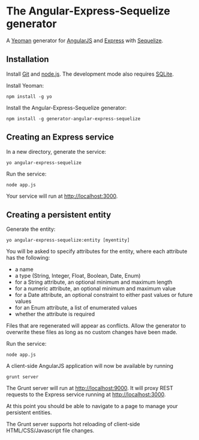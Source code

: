 # The Angular-Express-Sequelize generator 

A [Yeoman](http://yeoman.io) generator for [AngularJS](http://angularjs.org) and [Express](http://expressjs.com) with [Sequelize](http://sequelizejs.com).

## Installation

Install [Git](http://git-scm.com) and [node.js](http://nodejs.org).  The development mode also requires [SQLite](http://www.sqlite.org).

Install Yeoman:

    npm install -g yo

Install the Angular-Express-Sequelize generator:

    npm install -g generator-angular-express-sequelize

## Creating an Express service

In a new directory, generate the service:

    yo angular-express-sequelize

Run the service:

    node app.js

Your service will run at [http://localhost:3000](http://localhost:3000).


## Creating a persistent entity

Generate the entity:

    yo angular-express-sequelize:entity [myentity]

You will be asked to specify attributes for the entity, where each attribute has the following:

- a name
- a type (String, Integer, Float, Boolean, Date, Enum)
- for a String attribute, an optional minimum and maximum length
- for a numeric attribute, an optional minimum and maximum value
- for a Date attribute, an optional constraint to either past values or future values
- for an Enum attribute, a list of enumerated values
- whether the attribute is required

Files that are regenerated will appear as conflicts.  Allow the generator to overwrite these files as long as no custom changes have been made.

Run the service:

    node app.js
    
A client-side AngularJS application will now be available by running

	grunt server
	
The Grunt server will run at [http://localhost:9000](http://localhost:9000).  It will proxy REST requests to the Express service running at [http://localhost:3000](http://localhost:3000).

At this point you should be able to navigate to a page to manage your persistent entities.  

The Grunt server supports hot reloading of client-side HTML/CSS/Javascript file changes.

